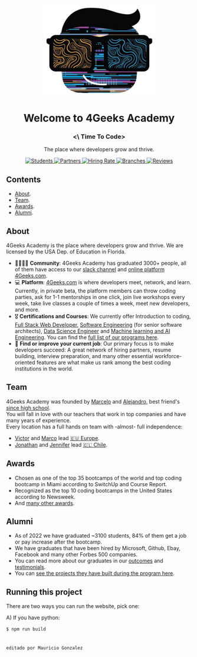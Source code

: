 <p align="center">
	<img
		width="300"
		alt="4Geeks Academy"
		src="https://github.com/4GeeksAcademy/About-4Geeks-Academy/blob/master/site/static/background_art.jpg?raw=true">
</p>


<h1 align="center">Welcome to 4Geeks Academy</h1>

<h3 align="center">&lt;\ Time To Code&gt;</h3>
<p align="center">The place where developers grow and thrive.</p>

<p align="center">
  <a href="https://4geeksacademy.co/">
    <img src="https://img.shields.io/badge/👫-+5134_students-1d2935.svg?style=flat" alt="Students">
  </a>
  <a href="https://4geeksacademy.co/">
    <img src="https://img.shields.io/badge/👫-+453_partners-1d2935.svg?style=flat" alt="Partners">
  </a>
  <a href="https://4geeksacademy.co/">
    <img src="https://img.shields.io/badge/💼💰-86%25_hiring_rate-1d2935.svg?style=flat" alt="Hiring Rate">
  </a>
  <a href="https://4geeksacademy.co/">
    <img src="https://img.shields.io/badge/🌎-worldwide-1d2935.svg?style=flat" alt="Branches">
  </a>
  <a href="https://4geeksacademy.co/">
    <img src="https://img.shields.io/badge/⭐️-5_star_reviews-1d2935.svg?style=flat" alt="Reviews">
  </a>
</p>

  
## Contents

- [About](#about).
- [Team](#team).
- [Awards](#awards).
- [Alumni](#alumni).

## About

4Geeks Academy is the place where developers grow and thrive. We are licensed by the USA Dep. of Education in Florida. 

- 👨‍👩‍👧‍👦 **Community**: 4Geeks Academy has graduated 3000+ people, all of them have access to our [slack channel](https://4geeksacademy.slack.com/) and [online platform 4Geeks.com](https://4Geeks.com). 
- 💻 **Platform**: [4Geeks.com](https://4Geeks.com) is where developers meet, network, and learn. Currently, in private beta, the platform members can throw coding parties, ask for 1-1 mentorships in one click, join live workshops every week, take live classes a couple of times a week, meet new developers, and more.
- 🎖 **Certifications and Courses**: We currently offer Introduction to coding, [Full Stack Web Developer](https://4geeksacademy.com/us/coding-bootcamps/part-time-full-stack-developer), [Software Engineering](https://4geeksacademy.com/us/coding-bootcamps/software-engineer-bootcamp) (for senior software architects), [Data Science Engineer](https://4geeksacademy.com/us/coding-bootcamps/data-science-engineer) and [Machine learning and AI Engineering](https://4geeksacademy.com/us/coding-bootcamps/machine-learning-engineering). You can find the [full list of our programs here](https://4geeksacademy.com/programs).
- 💼 **Find or improve your current job**: Our primary focus is to make developers succeed: A great network of hiring partners, resume building, interview preparation, and many other essential workforce-oriented features are what make us rank among the best coding institutions in the world.

## Team

4Geeks Academy was founded by [Marcelo](https://www.linkedin.com/in/marcelo-ricigliano-32440379/) and [Alejandro](https://twitter.com/alesanchezr), best friend's [since high school](https://www.4geeksacademy.co/4geeks-academy-history/).  
You will fall in love with our teachers that work in top companies and have many years of experience.  
Every location has a full hands on team with -almost- full independence:

- [Victor](https://www.linkedin.com/in/victormgomezp/) and [Marco](https://www.linkedin.com/in/marcogonzalo/) lead [🇪🇺 Europe](https://4geeksacademy.com/us/coding-campus/europe-online-coding-bootcamp).
- [Jonathan](https://www.linkedin.com/in/jonathan-toledo/) and [Jennifer](https://www.linkedin.com/in/jennifer-toledo-vargas/) lead [🇨🇱 Chile](https://4geeksacademy.com/us/coding-campus/coding-bootcamp-santiago).

## Awards

- Chosen as one of the top 35 bootcamps of the world and top coding bootcamp in Miami according to SwitchUp and Course Report. 
- Recognized as the top 10 coding bootcamps in the United States according to Newsweek.
- And [many other awards](https://4geeksacademy.com/us/awards).

## Alumni

- As of 2022 we have graduated ~3100 students, 84% of them get a job or pay increase after the bootcamp.
- We have graduates that have been hired by Microsoft, Github, Ebay, Facebook and many other Forbes 500 companies.
- You can read more about our graduates in our [outcomes](https://4geeksacademy.com/us/outcomes) and [testimonials](https://4geeksacademy.com/us/testimonials).
- You can [see the projects they have built during the program here](https://4geeksacademy.com/us/students-and-projects).

## Running this project

There are two ways you can run the website, pick one:

A) If you have python:

```py
$ npm run build


editado por Mauricio Gonzalez 

